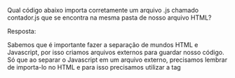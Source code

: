 Qual código abaixo importa corretamente um arquivo .js chamado contador.js que se encontra na mesma pasta de nosso arquivo HTML?

Resposta:

<script src="contador.js"></script>

Sabemos que é importante fazer a separação de mundos HTML e Javascript, por isso criamos arquivos externos para guardar nosso código. Só que ao separar o Javascript em um arquivo externo, precisamos lembrar de importa-lo no HTML e para isso precisamos utilizar a tag <script> assim:

<script src="contador.js"></script>
